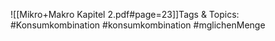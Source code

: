 
![[Mikro+Makro Kapitel 2.pdf#page=23]]Tags & Topics:
   #Konsumkombination
   #konsumkombination
   #mglichenMenge